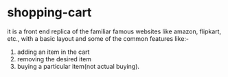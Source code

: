 # shopping-cart
it is a front end replica of the familiar famous websites like amazon, flipkart, etc., with a basic layout and some of the common features like:-
1. adding an item in the cart
2. removing the desired item
3. buying a particular item(not actual buying).
